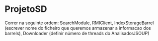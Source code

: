 # ProjetoSD

Correr na seguinte ordem: SearchModule, RMIClient, IndexStorageBarrel (escrever nome do ficheiro que queremos armazenar a informacao dos barrels), Downloader (definir número de threads do AnalisadorJSOUP)